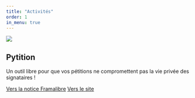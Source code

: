 ```yaml
---
title: "Activités"
order: 1
in_menu: true
---
```

<article class="framalibre-notice">
    <div>
      <img src="https://framalibre.org/images/logo/Pytition.png">
    </div>
    <div>
      <h2>Pytition</h2>
      <p>Un outil libre pour que vos pétitions ne compromettent pas la vie privée des signataires !</p>
      <div>
        <a href="https://framalibre.org/notices/pytition.html">Vers la notice Framalibre</a>
        <a href="https://pytition.org">Vers le site</a>
      </div>
    </div>
  </article> 